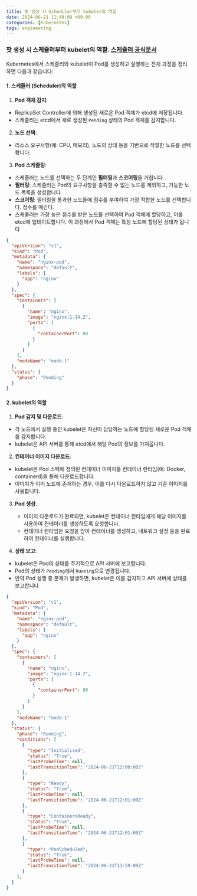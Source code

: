 ```yaml
---
title: 팟 생성 시 Scheduler부터 kubelet의 역할
date: 2024-06-21 11:49:08 +09:00
categories: [Kubernetes]
tags: engineering
---
```


### 팟 생성 시 스케쥴러부터 kubelet의 역할. [스케쥴러 공식문서](https://kubernetes.io/docs/concepts/scheduling-eviction/kube-scheduler/#kube-scheduler-implementation)

Kubernetes에서 스케줄러와 kubelet이 Pod를 생성하고 실행하는 전체 과정을 정리하면 다음과 같습니다:

#### 1. 스케줄러 (Scheduler)의 역할

1. **Pod 객체 감지**:
  - ReplicaSet Controller에 의해 생성된 새로운 Pod 객체가 etcd에 저장됩니다.
  - 스케줄러는 etcd에서 새로 생성된 `Pending` 상태의 Pod 객체를 감지합니다.

2. **노드 선택**:
  - 리소스 요구사항(예: CPU, 메모리), 노드의 상태 등을 기반으로 적절한 노드를 선택합니다.

3. **Pod 스케줄링**:
  - 스케줄러는 노드를 선택하는 두 단계인 **필터링**과 **스코어링**을 거칩니다.
  - **필터링**: 스케줄러는 Pod의 요구사항을 충족할 수 없는 노드를 제외하고, 가능한 노드 목록을 생성합니다.
  - **스코어링**: 필터링을 통과한 노드들에 점수를 부여하여 가장 적합한 노드를 선택합니다. 점수를 매긴다.
  - 스케줄러는 가장 높은 점수를 받은 노드를 선택하여 Pod 객체에 할당하고, 이를 etcd에 업데이트합니다. 이 과정에서 Pod 객체는 특정 노드에 할당된 상태가 됩니다

```json
{
  "apiVersion": "v1",
  "kind": "Pod",
  "metadata": {
    "name": "nginx-pod",
    "namespace": "default",
    "labels": {
      "app": "nginx"
    }
  },
  "spec": {
    "containers": [
      {
        "name": "nginx",
        "image": "nginx:1.14.2",
        "ports": [
          {
            "containerPort": 80
          }
        ]
      }
    ],
    "nodeName": "node-1"
  },
  "status": {
    "phase": "Pending"
  }
}
```

#### 2. kubelet의 역할

1. **Pod 감지 및 다운로드**:
  - 각 노드에서 실행 중인 kubelet은 자신이 담당하는 노드에 할당된 새로운 Pod 객체를 감지합니다.
  - kubelet은 API 서버를 통해 etcd에서 해당 Pod의 정보를 가져옵니다.

2. **컨테이너 이미지 다운로드**:
  - kubelet은 Pod 스펙에 정의된 컨테이너 이미지를 컨테이너 런타임(예: Docker, containerd)을 통해 다운로드합니다.
  - 이미지가 이미 노드에 존재하는 경우, 이를 다시 다운로드하지 않고 기존 이미지를 사용합니다.

3. **Pod 생성**:
   - 이미지 다운로드가 완료되면, kubelet은 컨테이너 런타임에게 해당 이미지를 사용하여 컨테이너를 생성하도록 요청합니다.
   - 컨테이너 런타임은 요청을 받아 컨테이너를 생성하고, 네트워크 설정 등을 완료하여 컨테이너를 실행합니다.

4. **상태 보고**:
  - kubelet은 Pod의 상태를 주기적으로 API 서버에 보고합니다.
  - Pod의 상태가 `Pending`에서 `Running`으로 변경됩니다.
  - 만약 Pod 실행 중 문제가 발생하면, kubelet은 이를 감지하고 API 서버에 상태를 보고합니다

```json
{
  "apiVersion": "v1",
  "kind": "Pod",
  "metadata": {
    "name": "nginx-pod",
    "namespace": "default",
    "labels": {
      "app": "nginx"
    }
  },
  "spec": {
    "containers": [
      {
        "name": "nginx",
        "image": "nginx:1.14.2",
        "ports": [
          {
            "containerPort": 80
          }
        ]
      }
    ],
    "nodeName": "node-1"
  },
  "status": {
    "phase": "Running",
    "conditions": [
      {
        "type": "Initialized",
        "status": "True",
        "lastProbeTime": null,
        "lastTransitionTime": "2024-06-21T12:00:00Z"
      },
      {
        "type": "Ready",
        "status": "True",
        "lastProbeTime": null,
        "lastTransitionTime": "2024-06-21T12:01:00Z"
      },
      {
        "type": "ContainersReady",
        "status": "True",
        "lastProbeTime": null,
        "lastTransitionTime": "2024-06-21T12:01:00Z"
      },
      {
        "type": "PodScheduled",
        "status": "True",
        "lastProbeTime": null,
        "lastTransitionTime": "2024-06-21T11:59:00Z"
      }
    ],
  }
}
```

